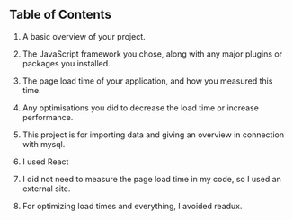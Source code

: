 ## Table of Contents

1. A basic overview of your project.
2. The JavaScript framework you chose, along with any major plugins or packages you installed.
3. The page load time of your application, and how you measured this time.
4. Any optimisations you did to decrease the load time or increase performance.

5. This project is for importing data and giving an overview in connection with mysql.
6. I used React
7. I did not need to measure the page load time in my code, so I used an external site.
8. For optimizing load times and everything, I avoided readux.
